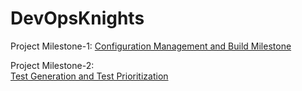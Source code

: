 # DevOpsKnights

Project Milestone-1:
[Configuration Management and Build Milestone](https://github.ncsu.edu/ppatel16/DevOpsKnights/tree/m1_cm_build)
   
Project Milestone-2:   
[Test Generation and Test Prioritization](https://github.ncsu.edu/ppatel16/DevOpsKnights/tree/m2_test_analysis)   
